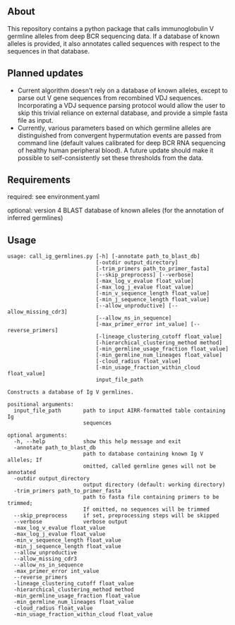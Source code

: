 
## About

This repository contains a python package that calls immunoglobulin V germline alleles from deep BCR sequencing data.
If a database of known alleles is provided, it also annotates called sequences with respect to the sequences in that database.

## Planned updates
- Current algorithm doesn't rely on a database of known alleles, except to parse out V gene sequences from recombined VDJ sequences. Incorporating a VDJ sequence parsing protocol would allow the user to skip this trivial reliance on external database, and provide a simple fasta file as input.
- Currently, various parameters based on which germline alleles are distinguished from convergent hypermutation events are passed from command line (default values calibrated for deep BCR RNA sequencing of healthy human peripheral blood). A future update should make it possible to self-consistently set these thresholds from the data.

## Requirements

required: see environment.yaml

optional: version 4 BLAST database of known alleles (for the annotation of inferred germlines)

## Usage
```
usage: call_ig_germlines.py [-h] [-annotate path_to_blast_db]
                            [-outdir output_directory]
                            [-trim_primers path_to_primer_fasta]
                            [--skip_preprocess] [--verbose]
                            [-max_log_v_evalue float_value]
                            [-max_log_j_evalue float_value]
                            [-min_v_sequence_length float_value]
                            [-min_j_sequence_length float_value]
                            [--allow_unproductive] [--allow_missing_cdr3]
                            [--allow_ns_in_sequence]
                            [-max_primer_error int_value] [--reverse_primers]
                            [-lineage_clustering_cutoff float_value]
                            [-hierarchical_clustering_method method]
                            [-min_germline_usage_fraction float_value]
                            [-min_germline_num_lineages float_value]
                            [-cloud_radius float_value]
                            [-min_usage_fraction_within_cloud float_value]
                            input_file_path

Constructs a database of Ig V germlines.

positional arguments:
  input_file_path       path to input AIRR-formatted table containing Ig
                        sequences

optional arguments:
  -h, --help            show this help message and exit
  -annotate path_to_blast_db
                        path to database containing known Ig V alleles; If
                        omitted, called germline genes will not be annotated
  -outdir output_directory
                        output directory (default: working directory)
  -trim_primers path_to_primer_fasta
                        path to fasta file containing primers to be trimmed;
                        If omitted, no sequences will be trimmed
  --skip_preprocess     if set, preprocessing steps will be skipped
  --verbose             verbose output
  -max_log_v_evalue float_value
  -max_log_j_evalue float_value
  -min_v_sequence_length float_value
  -min_j_sequence_length float_value
  --allow_unproductive
  --allow_missing_cdr3
  --allow_ns_in_sequence
  -max_primer_error int_value
  --reverse_primers
  -lineage_clustering_cutoff float_value
  -hierarchical_clustering_method method
  -min_germline_usage_fraction float_value
  -min_germline_num_lineages float_value
  -cloud_radius float_value
  -min_usage_fraction_within_cloud float_value
  ```